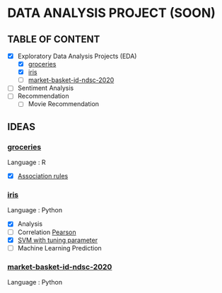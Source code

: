 # DATA ANALYSIS PROJECT (SOON)

## TABLE OF CONTENT

- [X] Exploratory Data Analysis Projects (EDA)
	- [X] [groceries](/groceries)
	- [X] [iris](/iris)
	- [ ] [market-basket-id-ndsc-2020](/market-basket-id-ndsc-2020)
- [ ] Sentiment Analysis
- [ ] Recommendation
	- [ ] Movie Recommendation

## IDEAS

### [groceries](/groceries)
Language : R

- [X] [Association rules](/groceries/groceries.Rmd)

### [iris](/iris)
Language : Python

- [X] Analysis
- [ ] Correlation [Pearson](/iris/iris-pearson.ipynb)
- [X] [SVM with tuning parameter](/iris/iris-svm-tuning-parameter.ipynb)
- [ ] Machine Learning Prediction

### [market-basket-id-ndsc-2020](/market-basket-id-ndsc-2020)
Language : Python
